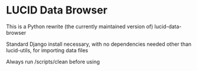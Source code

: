 # LUCID Data Browser

This is a Python rewrite (the currently maintained version of) lucid-data-browser

Standard Django install necessary, with no dependencies needed other than lucid-utils, for importing data files

Always run /scripts/clean before using